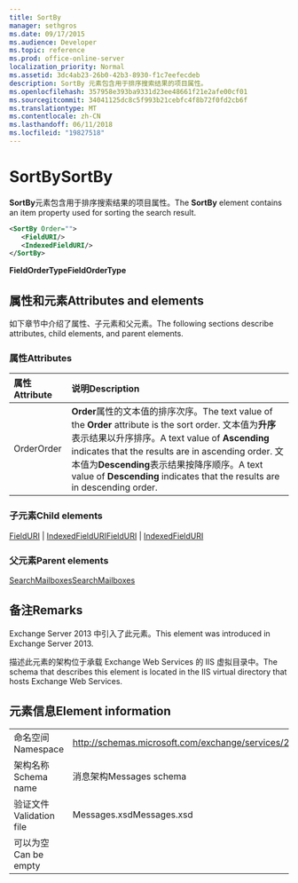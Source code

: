 ```yaml
---
title: SortBy
manager: sethgros
ms.date: 09/17/2015
ms.audience: Developer
ms.topic: reference
ms.prod: office-online-server
localization_priority: Normal
ms.assetid: 3dc4ab23-26b0-42b3-8930-f1c7eefecdeb
description: SortBy 元素包含用于排序搜索结果的项目属性。
ms.openlocfilehash: 357958e393ba9331d23ee48661f21e2afe00cf01
ms.sourcegitcommit: 34041125dc8c5f993b21cebfc4f8b72f0fd2cb6f
ms.translationtype: MT
ms.contentlocale: zh-CN
ms.lasthandoff: 06/11/2018
ms.locfileid: "19827518"
---
```

# <a name="sortby"></a><span data-ttu-id="5dc7a-103">SortBy</span><span class="sxs-lookup"><span data-stu-id="5dc7a-103">SortBy</span></span>

<span data-ttu-id="5dc7a-104">**SortBy**元素包含用于排序搜索结果的项目属性。</span><span class="sxs-lookup"><span data-stu-id="5dc7a-104">The **SortBy** element contains an item property used for sorting the search result.</span></span> 
  
```XML
<SortBy Order="">
   <FieldURI/>
   <IndexedFieldURI/>
</SortBy>
```

 <span data-ttu-id="5dc7a-105">**FieldOrderType**</span><span class="sxs-lookup"><span data-stu-id="5dc7a-105">**FieldOrderType**</span></span>
## <a name="attributes-and-elements"></a><span data-ttu-id="5dc7a-106">属性和元素</span><span class="sxs-lookup"><span data-stu-id="5dc7a-106">Attributes and elements</span></span>

<span data-ttu-id="5dc7a-107">如下章节中介绍了属性、子元素和父元素。</span><span class="sxs-lookup"><span data-stu-id="5dc7a-107">The following sections describe attributes, child elements, and parent elements.</span></span>
  
### <a name="attributes"></a><span data-ttu-id="5dc7a-108">属性</span><span class="sxs-lookup"><span data-stu-id="5dc7a-108">Attributes</span></span>

|<span data-ttu-id="5dc7a-109">**属性**</span><span class="sxs-lookup"><span data-stu-id="5dc7a-109">**Attribute**</span></span>|<span data-ttu-id="5dc7a-110">**说明**</span><span class="sxs-lookup"><span data-stu-id="5dc7a-110">**Description**</span></span>|
|:-----|:-----|
|<span data-ttu-id="5dc7a-111">Order</span><span class="sxs-lookup"><span data-stu-id="5dc7a-111">Order</span></span>  <br/> |<span data-ttu-id="5dc7a-112">**Order**属性的文本值的排序次序。</span><span class="sxs-lookup"><span data-stu-id="5dc7a-112">The text value of the **Order** attribute is the sort order.</span></span> <span data-ttu-id="5dc7a-113">文本值为**升序**表示结果以升序排序。</span><span class="sxs-lookup"><span data-stu-id="5dc7a-113">A text value of **Ascending** indicates that the results are in ascending order.</span></span> <span data-ttu-id="5dc7a-114">文本值为**Descending**表示结果按降序顺序。</span><span class="sxs-lookup"><span data-stu-id="5dc7a-114">A text value of **Descending** indicates that the results are in descending order.</span></span>  <br/> |
   
### <a name="child-elements"></a><span data-ttu-id="5dc7a-115">子元素</span><span class="sxs-lookup"><span data-stu-id="5dc7a-115">Child elements</span></span>

<span data-ttu-id="5dc7a-116">[FieldURI](fielduri.md) | [IndexedFieldURI](indexedfielduri.md)</span><span class="sxs-lookup"><span data-stu-id="5dc7a-116">[FieldURI](fielduri.md) | [IndexedFieldURI](indexedfielduri.md)</span></span>
  
### <a name="parent-elements"></a><span data-ttu-id="5dc7a-117">父元素</span><span class="sxs-lookup"><span data-stu-id="5dc7a-117">Parent elements</span></span>

[<span data-ttu-id="5dc7a-118">SearchMailboxes</span><span class="sxs-lookup"><span data-stu-id="5dc7a-118">SearchMailboxes</span></span>](searchmailboxes.md)
  
## <a name="remarks"></a><span data-ttu-id="5dc7a-119">备注</span><span class="sxs-lookup"><span data-stu-id="5dc7a-119">Remarks</span></span>

<span data-ttu-id="5dc7a-120">Exchange Server 2013 中引入了此元素。</span><span class="sxs-lookup"><span data-stu-id="5dc7a-120">This element was introduced in Exchange Server 2013.</span></span>
  
<span data-ttu-id="5dc7a-121">描述此元素的架构位于承载 Exchange Web Services 的 IIS 虚拟目录中。</span><span class="sxs-lookup"><span data-stu-id="5dc7a-121">The schema that describes this element is located in the IIS virtual directory that hosts Exchange Web Services.</span></span>
  
## <a name="element-information"></a><span data-ttu-id="5dc7a-122">元素信息</span><span class="sxs-lookup"><span data-stu-id="5dc7a-122">Element information</span></span>

|||
|:-----|:-----|
|<span data-ttu-id="5dc7a-123">命名空间</span><span class="sxs-lookup"><span data-stu-id="5dc7a-123">Namespace</span></span>  <br/> |http://schemas.microsoft.com/exchange/services/2006/messages  <br/> |
|<span data-ttu-id="5dc7a-124">架构名称</span><span class="sxs-lookup"><span data-stu-id="5dc7a-124">Schema name</span></span>  <br/> |<span data-ttu-id="5dc7a-125">消息架构</span><span class="sxs-lookup"><span data-stu-id="5dc7a-125">Messages schema</span></span>  <br/> |
|<span data-ttu-id="5dc7a-126">验证文件</span><span class="sxs-lookup"><span data-stu-id="5dc7a-126">Validation file</span></span>  <br/> |<span data-ttu-id="5dc7a-127">Messages.xsd</span><span class="sxs-lookup"><span data-stu-id="5dc7a-127">Messages.xsd</span></span>  <br/> |
|<span data-ttu-id="5dc7a-128">可以为空</span><span class="sxs-lookup"><span data-stu-id="5dc7a-128">Can be empty</span></span>  <br/> ||
   

